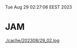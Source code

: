 Tue Aug 29 02:27:06 EEST 2023
# JAM
<a href='./cache/202308/29_02.log'>./cache/202308/29_02.log</a>
